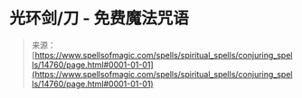 <!--yml

category: 未分类

date: 2024-06-12 18:53:50

-->

# 光环剑/刀 - 免费魔法咒语

> 来源：[https://www.spellsofmagic.com/spells/spiritual_spells/conjuring_spells/14760/page.html#0001-01-01](https://www.spellsofmagic.com/spells/spiritual_spells/conjuring_spells/14760/page.html#0001-01-01)
